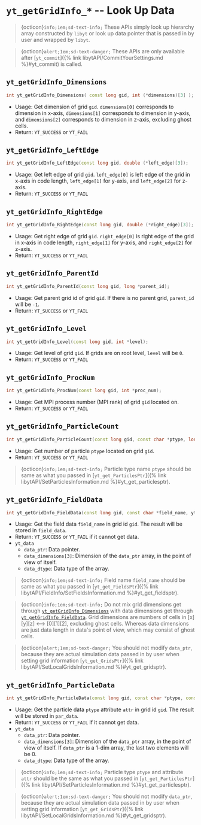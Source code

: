 # `yt_getGridInfo_*` -- Look Up Data

> {octicon}`info;1em;sd-text-info;` These APIs simply look up hierarchy array constructed by `libyt` or look up data pointer that is 
> passed in by user and wrapped by `libyt`.

> {octicon}`alert;1em;sd-text-danger;` These APIs are only available after [`yt_commit`]({% link libytAPI/CommitYourSettings.md %}#yt_commit) is called.

## `yt_getGridInfo_Dimensions`
```cpp
int yt_getGridInfo_Dimensions( const long gid, int (*dimensions)[3] );
```
- Usage: Get dimension of grid `gid`. `dimensions[0]` corresponds to dimension in x-axis, `dimensions[1]` corresponds to dimension in y-axis, and `dimensions[2]` corresponds to dimension in z-axis, excluding ghost cells.
- Return: `YT_SUCCESS` or `YT_FAIL`

## `yt_getGridInfo_LeftEdge`
```cpp
int yt_getGridInfo_LeftEdge(const long gid, double (*left_edge)[3]);
```
- Usage: Get left edge of grid `gid`. `left_edge[0]` is left edge of the grid in x-axis in code length, `left_edge[1]` for y-axis, and `left_edge[2]` for z-axis.
- Return: `YT_SUCCESS` or `YT_FAIL`

## `yt_getGridInfo_RightEdge`
```cpp
int yt_getGridInfo_RightEdge(const long gid, double (*right_edge)[3]);
```
- Usage: Get right edge of grid `gid`. `right_edge[0]` is right edge of the grid in x-axis in code length, `right_edge[1]` for y-axis, and `right_edge[2]` for z-axis.
- Return: `YT_SUCCESS` or `YT_FAIL`

## `yt_getGridInfo_ParentId`
```cpp
int yt_getGridInfo_ParentId(const long gid, long *parent_id);
```
- Usage: Get parent grid id of grid `gid`. If there is no parent grid, `parent_id` will be `-1`.
- Return: `YT_SUCCESS` or `YT_FAIL`

## `yt_getGridInfo_Level`
```cpp
int yt_getGridInfo_Level(const long gid, int *level);
```
- Usage: Get level of grid `gid`. If grids are on root level, `level` will be `0`.
- Return: `YT_SUCCESS` or `YT_FAIL`

## `yt_getGridInfo_ProcNum`
```cpp
int yt_getGridInfo_ProcNum(const long gid, int *proc_num);
```
- Usage: Get MPI process number (MPI rank) of grid `gid` located on.
- Return: `YT_SUCCESS` or `YT_FAIL`

## `yt_getGridInfo_ParticleCount`
```cpp
int yt_getGridInfo_ParticleCount(const long gid, const char *ptype, long *par_count);
```
- Usage: Get number of particle `ptype` located on grid `gid`.
- Return: `YT_SUCCESS` or `YT_FAIL`
> {octicon}`info;1em;sd-text-info;` Particle type name `ptype` should be same as what you passed in [`yt_get_ParticlesPtr`]({% link libytAPI/SetParticlesInformation.md %}#yt_get_particlesptr).

## `yt_getGridInfo_FieldData`
```cpp
int yt_getGridInfo_FieldData(const long gid, const char *field_name, yt_data *field_data);
```
- Usage: Get the field data `field_name` in grid id `gid`. The result will be stored in `field_data`.
- Return: `YT_SUCCESS` or `YT_FAIL` if it cannot get data.
- `yt_data`
    - `data_ptr`: Data pointer.
    - `data_dimensions[3]`: Dimension of the `data_ptr` array, in the point of view of itself.
    - `data_dtype`: Data type of the array.

> {octicon}`info;1em;sd-text-info;` Field name `field_name` should be same as what you passed in [`yt_get_FieldsPtr`]({% link libytAPI/FieldInfo/SetFieldsInformation.md %}#yt_get_fieldsptr).

> {octicon}`info;1em;sd-text-info;` Do not mix grid dimensions get through [`yt_getGridInfo_Dimensions`](#yt_getgridinfo_dimensions) with data dimensions get through [`yt_getGridInfo_FieldData`](#yt_getgridinfo_fielddata). Grid dimensions are numbers of cells in [x][y][z] <--> [0][1][2], excluding ghost cells. Whereas data dimensions are just data length in data's point of view, which may consist of ghost cells.

> {octicon}`alert;1em;sd-text-danger;` You should not modify `data_ptr`, because they are actual simulation data passed in by user when setting grid information [`yt_get_GridsPtr`]({% link libytAPI/SetLocalGridsInformation.md %}#yt_get_gridsptr).

## `yt_getGridInfo_ParticleData`
```cpp
int yt_getGridInfo_ParticleData(const long gid, const char *ptype, const char *attr, yt_data *par_data);
```
- Usage: Get the particle data `ptype` attribute `attr` in grid id `gid`. The result will be stored in `par_data`.
- Return: `YT_SUCCESS` or `YT_FAIL` if it cannot get data.
- `yt_data`
  - `data_ptr`: Data pointer.
  - `data_dimensions[3]`: Dimension of the `data_ptr` array, in the point of view of itself.  If `data_ptr` is a 1-dim array, the last two elements will be 0.
  - `data_dtype`: Data type of the array.

> {octicon}`info;1em;sd-text-info;` Particle type `ptype` and attribute `attr` should be the same as what you passed in [`yt_get_ParticlesPtr`]({% link libytAPI/SetParticlesInformation.md %}#yt_get_particlesptr).

> {octicon}`alert;1em;sd-text-danger;` You should not modify `data_ptr`, because they are actual simulation data passed in by user when setting grid information [`yt_get_GridsPtr`]({% link libytAPI/SetLocalGridsInformation.md %}#yt_get_gridsptr).

